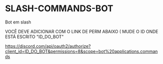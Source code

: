 # SLASH-COMMANDS-BOT
Bot em slash

VOCÊ DEVE ADICIONAR COM O LINK DE PERM ABAIXO ( MUDE O ID ONDE ESTÁ ESCRITO "ID_DO_BOT"

https://discord.com/api/oauth2/authorize?client_id=ID_DO_BOT&permissions=8&scope=bot%20applications.commands
